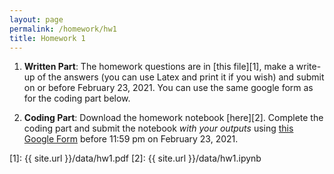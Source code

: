 ```yaml
---
layout: page
permalink: /homework/hw1
title: Homework 1
---
```


1. **Written Part**: The homework questions are in [this file][1], make a write-up of the answers (you can use Latex and print it if you wish) and submit on or before February 23, 2021. You can use the same google form as for the coding part below.

2. **Coding Part**: Download the homework notebook [here][2]. Complete the coding part and submit the notebook _with your outputs_ using [this Google Form](https://forms.gle/wSr17AfLxCF98WPfA) before 11:59 pm on February 23, 2021.

[1]: {{ site.url }}/data/hw1.pdf
[2]: {{ site.url }}/data/hw1.ipynb
